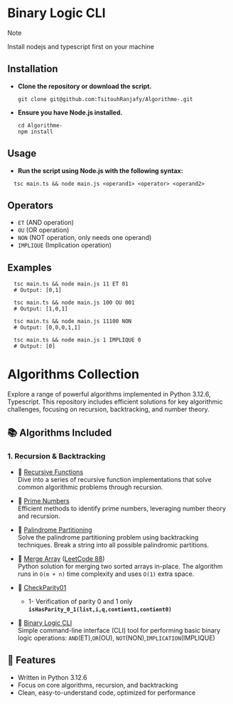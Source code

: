 # Binary Logic CLI 
> [!NOTE]
> Install nodejs and typescript first on your machine
## Installation
  - **Clone the repository or download the script.**
    ```shell
    git clone git@github.com:TsitouhRanjafy/Algorithme-.git
    ```
  - **Ensure you have Node.js installed.**
    ```shell
    cd Algorithme-
    npm install
    ```
## Usage
  - **Run the script using Node.js with the following syntax:**
  ```shell
    tsc main.ts && node main.js <operand1> <operator> <operand2>
  ``` 
## Operators

  - `ET` (AND operation)
  - `OU` (OR operation)
  - `NON` (NOT operation, only needs one operand)
  - `IMPLIQUE` (Implication operation)
## Examples

  ```shell
    tsc main.ts && node main.js 11 ET 01
    # Output: [0,1]

    tsc main.ts && node main.js 100 OU 001
    # Output: [1,0,1]

    tsc main.ts && node main.js 11100 NON
    # Output: [0,0,0,1,1]

    tsc main.ts && node main.js 1 IMPLIQUE 0
    # Output: [0]
  ```

# Algorithms Collection

Explore a range of powerful algorithms implemented in Python 3.12.6, Typescript. This repository includes efficient solutions for key algorithmic challenges, focusing on recursion, backtracking, and number theory.

## 📚 Algorithms Included

### 1. **Recursion & Backtracking**
- 🔗 [Recursive Functions](https://github.com/TsitouhRanjafy/Python/tree/recursive)  
  Dive into a series of recursive function implementations that solve common algorithmic problems through recursion.

- 🔗 [Prime Numbers](https://github.com/TsitouhRanjafy/Python/blob/base/base.py)  
  Efficient methods to identify prime numbers, leveraging number theory and recursion.

- 🔗 [Palindrome Partitioning](https://github.com/TsitouhRanjafy/Python/tree/palindrome.partitioning)  
  Solve the palindrome partitioning problem using backtracking techniques. Break a string into all possible palindromic partitions.

- 🔗 [Merge Array](https://github.com/TsitouhRanjafy/Python/blob/merge-array/merge-array.py) ([LeetCode 88](https://leetcode.com/problems/merge-sorted-array/submissions/1526158540))  
    Python solution for merging two sorted arrays in-place. The algorithm runs in `O(m + n)` time complexity and uses `O(1)` extra space.

- 🔗 [CheckParity01](https://github.com/TsitouhRanjafy/Python/blob/parity/parity.py)  
    - 1- Verification of parity 0 and 1 only **`isHasParity_0_1(list,i,q,contient1,contient0)`**

- 🔗 [Binary Logic CLI](https://github.com/TsitouhRanjafy/Algorithme-/blob/verite_binaire/main.ts)  
     Simple command-line interface (CLI) tool for performing basic binary logic operations: `AND`(ET),`OR`(OU), `NOT`(NON),`IMPLICATION`(IMPLIQUE)

## 🚀 Features
- Written in Python 3.12.6
- Focus on core algorithms, recursion, and backtracking
- Clean, easy-to-understand code, optimized for performance
